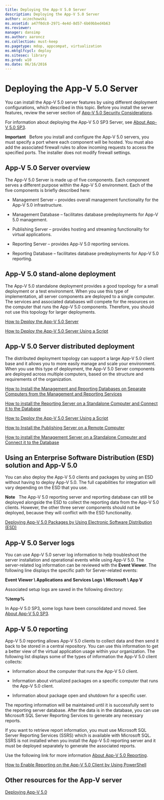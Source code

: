 ```yaml
---
title: Deploying the App-V 5.0 Server
description: Deploying the App-V 5.0 Server
author: aczechowski
ms.assetid: a47f0dc8-2971-4e4d-8d57-6b69bbed4b63
ms.reviewer: 
manager: dansimp
ms.author: aaroncz
ms.collection: must-keep
ms.pagetype: mdop, appcompat, virtualization
ms.mktglfcycl: deploy
ms.sitesec: library
ms.prod: w10
ms.date: 06/16/2016
---
```



# Deploying the App-V 5.0 Server


You can install the App-V 5.0 server features by using different deployment configurations, which described in this topic. Before you install the server features, review the server section of [App-V 5.0 Security Considerations](app-v-50-security-considerations.md).

For information about deploying the App-V 5.0 SP3 Server, see [About App-V 5.0 SP3](about-app-v-50-sp3.md#bkmk-migrate-to-50sp3).

**Important**  
Before you install and configure the App-V 5.0 servers, you must specify a port where each component will be hosted. You must also add the associated firewall rules to allow incoming requests to access the specified ports. The installer does not modify firewall settings.

 

## <a href="" id="---------app-v-5-0-server-overview"></a> App-V 5.0 Server overview


The App-V 5.0 Server is made up of five components. Each component serves a different purpose within the App-V 5.0 environment. Each of the five components is briefly described here:

-   Management Server – provides overall management functionality for the App-V 5.0 infrastructure.

-   Management Database – facilitates database predeployments for App-V 5.0 management.

-   Publishing Server – provides hosting and streaming functionality for virtual applications.

-   Reporting Server – provides App-V 5.0 reporting services.

-   Reporting Database – facilitates database predeployments for App-V 5.0 reporting.

## <a href="" id="---------app-v-5-0-stand-alone-deployment"></a> App-V 5.0 stand-alone deployment


The App-V 5.0 standalone deployment provides a good topology for a small deployment or a test environment. When you use this type of implementation, all server components are deployed to a single computer. The services and associated databases will compete for the resources on the computer that runs the App-V 5.0 components. Therefore, you should not use this topology for larger deployments.

[How to Deploy the App-V 5.0 Server](how-to-deploy-the-app-v-50-server-50sp3.md)

[How to Deploy the App-V 5.0 Server Using a Script](how-to-deploy-the-app-v-50-server-using-a-script.md)

## <a href="" id="---------app-v-5-0-server-distributed-deployment"></a> App-V 5.0 Server distributed deployment


The distributed deployment topology can support a large App-V 5.0 client base and it allows you to more easily manage and scale your environment. When you use this type of deployment, the App-V 5.0 Server components are deployed across multiple computers, based on the structure and requirements of the organization.

[How to Install the Management and Reporting Databases on Separate Computers from the Management and Reporting Services](how-to-install-the-management-and-reporting-databases-on-separate-computers-from-the-management-and-reporting-services.md)

[How to install the Reporting Server on a Standalone Computer and Connect it to the Database](how-to-install-the-reporting-server-on-a-standalone-computer-and-connect-it-to-the-database.md)

[How to Deploy the App-V 5.0 Server Using a Script](how-to-deploy-the-app-v-50-server-using-a-script.md)

[How to Install the Publishing Server on a Remote Computer](how-to-install-the-publishing-server-on-a-remote-computer.md)

[How to install the Management Server on a Standalone Computer and Connect it to the Database](how-to-install-the-management-server-on-a-standalone-computer-and-connect-it-to-the-database.md)

## Using an Enterprise Software Distribution (ESD) solution and App-V 5.0


You can also deploy the App-V 5.0 clients and packages by using an ESD without having to deploy App-V 5.0. The full capabilities for integration will vary depending on the ESD that you use.

**Note**  
The App-V 5.0 reporting server and reporting database can still be deployed alongside the ESD to collect the reporting data from the App-V 5.0 clients. However, the other three server components should not be deployed, because they will conflict with the ESD functionality.

 

[Deploying App-V 5.0 Packages by Using Electronic Software Distribution (ESD)](deploying-app-v-50-packages-by-using-electronic-software-distribution--esd-.md)

## <a href="" id="---------app-v-5-0-server-logs"></a> App-V 5.0 Server logs


You can use App-V 5.0 server log information to help troubleshoot the server installation and operational events while using App-V 5.0. The server-related log information can be reviewed with the **Event Viewer**. The following line displays the specific path for Server-related events:

**Event Viewer \\ Applications and Services Logs \\ Microsoft \\ App V**

Associated setup logs are saved in the following directory:

**%temp%**

In App-V 5.0 SP3, some logs have been consolidated and moved. See [About App-V 5.0 SP3](about-app-v-50-sp3.md#bkmk-event-logs-moved).

## <a href="" id="---------app-v-5-0-reporting"></a> App-V 5.0 reporting


App-V 5.0 reporting allows App-V 5.0 clients to collect data and then send it back to be stored in a central repository. You can use this information to get a better view of the virtual application usage within your organization. The following list displays some of the types of information the App-V 5.0 client collects:

-   Information about the computer that runs the App-V 5.0 client.

-   Information about virtualized packages on a specific computer that runs the App-V 5.0 client.

-   Information about package open and shutdown for a specific user.

The reporting information will be maintained until it is successfully sent to the reporting server database. After the data is in the database, you can use Microsoft SQL Server Reporting Services to generate any necessary reports.

If you want to retrieve report information, you must use Microsoft SQL Server Reporting Services (SSRS) which is available with Microsoft SQL. SSRS is not installed when you install the App-V 5.0 reporting server and it must be deployed separately to generate the associated reports.

Use the following link for more information [About App-V 5.0 Reporting](about-app-v-50-reporting.md).

[How to Enable Reporting on the App-V 5.0 Client by Using PowerShell](how-to-enable-reporting-on-the-app-v-50-client-by-using-powershell.md)

## Other resources for the App-V server


[Deploying App-V 5.0](deploying-app-v-50.md)






 

 





